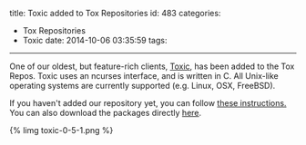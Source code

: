 title: Toxic added to Tox Repositories
id: 483
categories:
  - Tox Repositories
  - Toxic
date: 2014-10-06 03:35:59
tags:
---

One of our oldest, but feature-rich clients, [Toxic](https://wiki.tox.im/Toxic), has been added to the Tox Repos. Toxic uses an ncurses interface, and is written in C. All Unix-like operating systems are currently supported (e.g. Linux, OSX, FreeBSD).

<!-- more -->
If you haven't added our repository yet, you can follow [these instructions.](https://wiki.tox.im/Binaries#Repositories) You can also download the packages directly [here](https://jenkins.libtoxcore.so/job/toxic-linux-pkg/).

{% limg toxic-0-5-1.png %}
